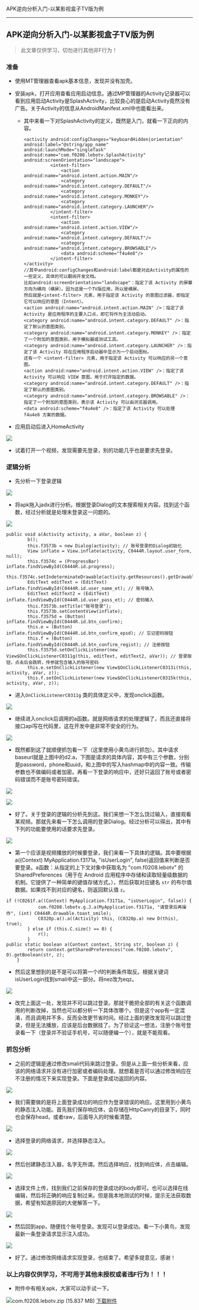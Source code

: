 
APK逆向分析入门-以某影视盒子TV版为例

- - -

## APK逆向分析入门-以某影视盒子TV版为例

> 此文章仅供学习，切勿进行其他非F行为！

### 准备

-   使用MT管理器查看apk基本信息，发现并没有加壳。
-   安装apk，打开应用查看应用启动信息。通过MP管理器的Activity记录器可以看到应用启动Activity是SplashActivity，比较良心的是启动Activity竟然没有广告。关于Activity的信息从AndroidManifest.xml中也能看出来。
    
    -   其中来看一下对SplashActivity的定义，既然是入门，就看一下正向的内容。
        
        ```plain
        <activity android:configChanges="keyboardHidden|orientation" android:label="@string/app_name" android:launchMode="singleTask" android:name="com.f0208.lebotv.SplashActivity" android:screenOrientation="landscape">
                  <intent-filter>
                      <action android:name="android.intent.action.MAIN"/>
                      <category android:name="android.intent.category.DEFAULT"/>
                      <category android:name="android.intent.category.MONKEY"/>
                      <category android:name="android.intent.category.LAUNCHER"/>
                  </intent-filter>
                  <intent-filter>
                      <action android:name="android.intent.action.VIEW"/>
                      <category android:name="android.intent.category.DEFAULT"/>
                      <category android:name="android.intent.category.BROWSABLE"/>
                      <data android:scheme="f4u4e8"/>
                  </intent-filter>
        </activity>
        //其中android:configChanges和android:label都是对此Activity的属性的一些定义，具体的可以翻阅开发文档。
        比如android:screenOrientation="landscape"：指定了该 Activity 的屏幕方向为横向（横屏）。因为这是一个TV版应用，所以是横屏。
        然后就是<intent-filter> 元素，用于指定该 Activity 的意图过滤器，即指定它可以响应的意图（Intent）。
        <action android:name="android.intent.action.MAIN" />：指定了该 Activity 是应用程序的主要入口点，即它将作为主活动启动。
        <category android:name="android.intent.category.DEFAULT" />：指定了默认的意图类别。
        <category android:name="android.intent.category.MONKEY" />：指定了一个附加的意图类别，用于模拟器或测试工具。
        <category android:name="android.intent.category.LAUNCHER" />：指定了该 Activity 将在应用程序启动器中显示为一个启动图标。
        还有一个 <intent-filter> 元素，用于指定该 Activity 可以响应的另一个意图。
        <action android:name="android.intent.action.VIEW" />：指定了该 Activity 可以响应 VIEW 意图，用于打开指定的数据。
        <category android:name="android.intent.category.DEFAULT" />：指定了默认的意图类别。
        <category android:name="android.intent.category.BROWSABLE" />：指定了一个附加的意图类别，表示该 Activity 可以由浏览器调用。
        <data android:scheme="f4u4e8" />：指定了该 Activity 可以处理 f4u4e8 方案的数据。
        ```
        
-   应用启动后进入HomeActivity
    

[![](assets/1701071869-0d9ef26cf55ad765e82d7d11b112196c.png)](https://xzfile.aliyuncs.com/media/upload/picture/20231126185245-ee8f7a5a-8c49-1.png)

-   试着打开一个视频，发现需要先登录，别的功能几乎也是要求先登录。

### 逻辑分析

-   先分析一下登录逻辑

[![](assets/1701071869-84b1e9023c59ed6b45dc8b8d04504828.png)](https://xzfile.aliyuncs.com/media/upload/picture/20231126185317-01765896-8c4a-1.png)

-   将apk拖入jadx进行分析。根据登录Dialog的文本搜索相关内容。找到这个函数，经过分析就是处理未登录这一问题的。

[![](assets/1701071869-26e53bd61c9c7d48085f53e601ce9766.png)](https://xzfile.aliyuncs.com/media/upload/picture/20231126185329-08a45cd0-8c4a-1.png)

```plain
public void a(Activity activity, a aVar, boolean z) {
        b();
        this.f3573b = new Dialog(activity); // 账号登录的Dialog初始化
        View inflate = View.inflate(activity, C0444R.layout.user_form, null);
        this.f3574c = (ProgressBar) inflate.findViewById(C0444R.id.progress);
        this.f3574c.setIndeterminateDrawable(activity.getResources().getDrawable(C0444R.drawable.custom_progress_draw));
        EditText editText = (EditText) inflate.findViewById(C0444R.id.user_name_et); // 账号输入
        EditText editText2 = (EditText) inflate.findViewById(C0444R.id.user_pass_et); // 密码输入
        this.f3573b.setTitle("账号登录");
        this.f3573b.setContentView(inflate);
        this.f3575d = (Button) inflate.findViewById(C0444R.id.btn_confirm);
        this.e = (Button) inflate.findViewById(C0444R.id.btn_confirm_epsd); // 忘记密码按钮
        this.f = (Button) inflate.findViewById(C0444R.id.btn_confirm_regist); // 注册按钮
        this.f3575d.setOnClickListener(new View$OnClickListenerC0311g(this, editText, editText2, aVar)); // 登录按钮，点击后会跳转，传参就包含输入的账号密码
        this.e.setOnClickListener(new View$OnClickListenerC0313i(this, activity, aVar, z));
        this.f.setOnClickListener(new View$OnClickListenerC0315k(this, activity, aVar, z));
```

-   进入`OnClickListenerC0311g` 类的具体定义中，发现onclick函数。

[![](assets/1701071869-1e9ebc81cdd1b1187a67addcb9a2bf32.png)](https://xzfile.aliyuncs.com/media/upload/picture/20231126185336-0cca1890-8c4a-1.png)

-   继续进入onclick后调用的a函数。就是网络请求的处理逻辑了，而且还直接将接口api写在代码里，这在开发中是非常不安全的行为。

[![](assets/1701071869-22d2b52234c91994b7d6333e1bd81403.png)](https://xzfile.aliyuncs.com/media/upload/picture/20231126185342-10446ffc-8c4a-1.png)

-   既然都到这了就顺便抓包看一下（这里使用小黄鸟进行抓包）。其中请求baseurl就是上图中的d2.a，下图是请求的具体内容，其中有三个参数，分别是password，phone和uuid，和上图中的写入hashmap中的内容一致。传输参数也不做编码或者加密。再看一下登录的响应中，还好只返回了账号或者密码错误而不是账号密码错误。

[![](assets/1701071869-f5b09acd4d5428577652b6430cca1f64.png)](https://xzfile.aliyuncs.com/media/upload/picture/20231126185346-12ed96ac-8c4a-1.png)

[![](assets/1701071869-952c49ea570dfe71b491398a5e5fe776.png)](https://xzfile.aliyuncs.com/media/upload/picture/20231126185351-15aaab78-8c4a-1.png)

-   好了。关于登录的逻辑的分析先到这。我们来想一下怎么饶过输入，直接观看某视频。那就先来看一下怎么调用的登录Dialog。经过分析可以得出，其中有下列的功能要使用的话要求先登录。

[![](assets/1701071869-9f6326cba02c930a1a635db3630ae7fa.png)](https://xzfile.aliyuncs.com/media/upload/picture/20231126185356-189ba206-8c4a-1.png)

-   第一个应该是视频播放的时候要登录，我们来看一下具体的逻辑。其中要根据a((Context) MyApplication.f3171a, "isUserLogin", false)返回值来判断是否要登录。a函数：从指定的上下文对象中获取名为 "com.f0208.lebotv" 的SharedPreferences（用于在 Android 应用程序中存储和读取轻量级数据的机制。它提供了一种简单的键值存储方式。），然后获取对应键名 `str` 的布尔值数据。如果找不到对应的键名，则返回默认值 `z`。

```plain
if (!C0261f.a((Context) MyApplication.f3171a, "isUserLogin", false)) {
            com.f0208.lebotv.g.J.a(MyApplication.f3171a, "请登录后再操作", (int) C0444R.drawable.toast_smile);
            C0320p.a().a((Activity) this, (C0320p.a) new D(this), true);
        } else if (this.C.size() == 0) {
            r();
        }
public static boolean a(Context context, String str, boolean z) {
        return context.getSharedPreferences("com.f0208.lebotv", 0).getBoolean(str, z);
    }
```

-   然后这里想到的是不是可以将第一个if的判断条件取反。根据关键词isUserLogin找到smali中这一部分。将nez改为eqz。

[![](assets/1701071869-7ddb5eca8bc07637bf89a6b8f4ad5bf3.png)](https://xzfile.aliyuncs.com/media/upload/picture/20231126185403-1ca99b0a-8c4a-1.png)

-   改完上面这一处，发现并不可以跳过登录。那就干脆把全部的有关这个函数调用的判断改掉，当然也可以都分析一下具体改哪个。但是这个app有一定混淆，而且调用并不多，反而全改更节省时间。经过上面的更改发现可以跳过登录，但是无法播放，应该是后台数据挂了。为了验证这一想法，注册个账号登录看一下（登录并不验证手机号，可以随便编一个），就是不能观看。

### 抓包分析

-   之前的逻辑是通过修改smali代码来跳过登录。但是从上面一些分析来看，应该的网络请求并没有进行加密或者编码处理。就想着是否可以通过修改响应在不注册的情况下来实现登录。下面是登录成功返回的内容。

[![](assets/1701071869-050bccdd84b469de324014bd84d9a9dd.png)](https://xzfile.aliyuncs.com/media/upload/picture/20231126185409-203e251a-8c4a-1.png)

-   我们需要做的是将上面登录成功的响应作为登录错误的响应。这里用到小黄鸟的静态注入功能。首先我们保存响应体，会存储在HttpCanry的目录下，同时也会保存head，或者raw，后面导入的时候看清楚。

[![](assets/1701071869-6ce27dc3f0f8535412beb6d5612843a2.png)](https://xzfile.aliyuncs.com/media/upload/picture/20231126185413-228ea97a-8c4a-1.png)

-   选择登录的网络请求，并选择静态注入。

[![](assets/1701071869-ec2f281487495a8f6fe32e6ac1ac2ef3.png)](https://xzfile.aliyuncs.com/media/upload/picture/20231126185417-255d7a28-8c4a-1.png)

-   然后创建静态注入器，名字无所谓。然后选择响应，找到响应体，点击编辑。

[![](assets/1701071869-ecc346d8752f12d4ae816aac284e7a2d.png)](https://xzfile.aliyuncs.com/media/upload/picture/20231126185423-28c67a34-8c4a-1.png)

-   选择文件上传，找到我们之前保存的登录成功的body即可。也可以选择在线编辑，然后将正确的响应复制过来。但是我本地测试的时候，提示无法获取数据，希望有知道原因的大佬解答一下。

[![](assets/1701071869-45068db2dcb4c0e83684c7e4e2e3a556.png)](https://xzfile.aliyuncs.com/media/upload/picture/20231126185428-2b9fbc3e-8c4a-1.png)

-   然后回到app，随便找个账号登录。发现可以登录成功。看一下小黄鸟，发现最新一条登录请求显示注入成功。

[![](assets/1701071869-9aad72537ca990afcc1862a967801397.png)](https://xzfile.aliyuncs.com/media/upload/picture/20231126185432-2e45c69a-8c4a-1.png)

-   好了。通过修改网络请求实现登录，也结束了。希望多提意见，感谢！

### 以上内容仅供学习，不可用于其他未授权或者违F行为！！！

-   附件中有相关apk，大家可以动手试一下。

![](assets/1701071869-c1a690c3008373b105f447e452f0cfec.gif)com.f0208.lebotv.zip (15.837 MB) [下载附件](https://xzfile.aliyuncs.com/upload/affix/20231126185618-6d2e50ca-8c4a-1.zip)
